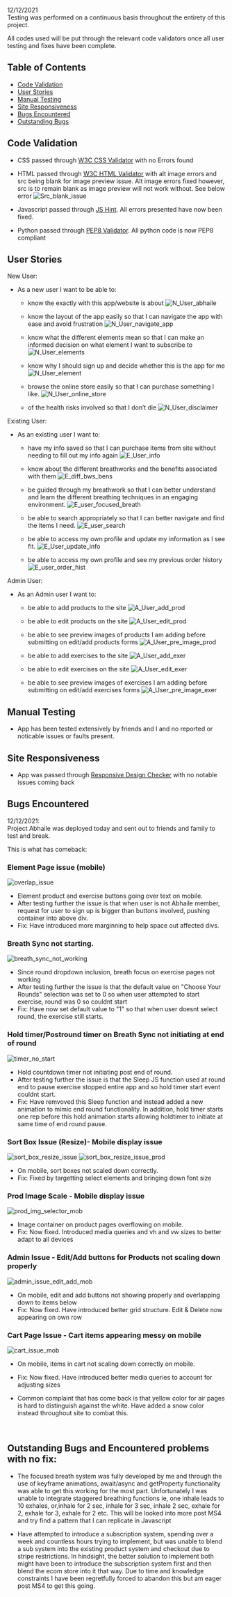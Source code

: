 12/12/2021 <br>
Testing was performed on a continuous basis throughout the entirety of this project.

All codes used will be put through the relevant code validators once all user testing and fixes have been complete.

## Table of Contents

- [Code Validation](#code-validation) <br>
- [User Stories](#user-stories) <br>
- [Manual Testing](#manual-testing) <br>
- [Site Responsiveness](#site-responsiveness) <br>
- [Bugs Encountered](#bugs-encountered) <br>
- [Outstanding Bugs](#outstanding-bugs) <br>


## Code Validation

- CSS passed through [W3C CSS Validator](https://jigsaw.w3.org/css-validator/validator) with no Errors found

- HTML passed through [W3C HTML Validator](https://validator.w3.org/nu/?doc=http%3A%2F%2Fms3-frugaol.herokuapp.com%2Foffers) with alt image errors and src being blank for image preview issue. Alt image errors fixed however, src is to remain blank as image preview will not work without. See below error
![Src_blank_issue](testing_img_docs/business_signup_src_error.png) 

- Javascript passed through [JS Hint](https://jshint.com/). All errors presented have now been fixed. 

- Python passed through [PEP8 Validator](http://pep8online.com/checkresult). All python code is now PEP8 compliant


## User Stories

New User:
- As a new user I want to be able to:
    -   know the exactly with this app/website is about
    ![N_User_abhaile](testing_img_docs/user_stories/signup.png) 

    -   know the layout of the app easily so that I can navigate the app with ease and avoid frustration
    ![N_User_navigate_app](testing_img_docs/user_stories/signup.png) 

    -   know what the different elements mean so that I can make an informed decision on what element I want to subscribe to
    ![N_User_elements](testing_img_docs/user_stories/signup.png) 

    -   know why I should sign up and decide whether this is the app for me
    ![N_User_element](testing_img_docs/user_stories/signup.png) 

    -   browse the online store easily so that I can purchase something I like. 
    ![N_User_online_store](testing_img_docs/user_stories/signup.png) 

    -   of the health risks involved so that I don’t die 
    ![N_User_disclaimer](testing_img_docs/user_stories/signup.png) 


Existing User:
- As an existing user I want to:
    - have my info saved so that I can purchase items from site without needing to fill out my info again
    ![E_User_info](testing_img_docs/user_stories/signup.png)

    - know about the different breathworks and the benefits associated with them
    ![E_diff_bws_bens](testing_img_docs/user_stories/signup.png)

    - be guided through my breathwork so that I can better understand and learn the different breathing techniques in an engaging environment. 
    ![E_user_focused_breath](testing_img_docs/user_stories/signup.png) 

    - be able to search appropriately so that I can better navigate and find the items I need. 
    ![E_user_search](testing_img_docs/user_stories/signup.png) 

    - be able to access my own profile and update my information as I see fit. 
    ![E_User_update_info](testing_img_docs/user_stories/signup.png) 

    - be able to access my own profile and see my previous order history 
    ![E_user_order_hist](testing_img_docs/user_stories/signup.png) 



Admin User:
- As an Admin user I want to:
    - be able to add products to the site
    ![A_User_add_prod](testing_img_docs/user_stories/signup.png) 

    - be able to edit products on the site
    ![A_User_edit_prod](testing_img_docs/user_stories/signup.png) 

    - be able to see preview images of products I am adding before submitting on edit/add products forms
    ![A_User_pre_image_prod](testing_img_docs/user_stories/signup.png) 

    - be able to add exercises to the site
    ![A_User_add_exer](testing_img_docs/user_stories/signup.png) 

    - be able to edit exercises on the site
    ![A_User_edit_exer](testing_img_docs/user_stories/signup.png) 

    - be able to see preview images of exercises I am adding before submitting on edit/add exercises forms
    ![A_User_pre_image_exer](testing_img_docs/user_stories/signup.png) 


## Manual Testing
- App has been tested extensively by friends and I and no reported or noticable issues or faults present. 

## Site Responsiveness
- App was passed through [Responsive Design Checker](https://responsivedesignchecker.com/) with no notable issues coming back

## Bugs Encountered
12/12/2021: <br>
Project Abhaile was deployed today and sent out to friends and family to test and break. 

This is what has comeback:

### Element Page issue (mobile)
![overlap_issue](testing_media/testing/overlap.jpg)

- Element product and exercise buttons going over text on mobile.
- After testing further the issue is that when user is not Abhaile member, request for user to sign up is bigger than buttons involved, pushing container into above div. 
- Fix: Have introduced more marginning to help space out affected divs.


### Breath Sync not starting. 
![breath_sync_not_working](testing_media/testing/breathe_rd_issue_nostart.png)

- Since round dropdown inclusion, breath focus on exercise pages not working
- After testing further the issue is that the default value on "Choose Your Rounds" selection was set to 0 so when user attempted to start exercise, round was 0 so couldnt start
- Fix: Have now set default value to "1" so that when user doesnt select round, the exercise still starts. 


### Hold timer/Postround timer on Breath Sync not initiating at end of round
![timer_no_start](testing_media/testing/timernostart.png)

- Hold countdown timer not initiating post end of round. 
- After testing further the issue is that the Sleep JS function used at round end to pause exercise stopped entire app and so hold timer start event couldnt start.
- Fix: Have remvoved this Sleep function and instead added a new animation to mimic end round functionality. In addition, hold timer starts one rep before this hold animation starts allowing holdtimer to initiate at same time of end round pause. 


### Sort Box Issue (Resize)- Mobile display issue 
![sort_box_resize_issue](testing_media/testing/sort_resize.jpg)
![sort_box_resize_issue_prod](testing_media/testing/sortboxissue.png)

- On mobile, sort boxes not scaled down correctly. 
- Fix: Fixed by targetting select elements and bringing down font size


### Prod Image Scale - Mobile display issue
![prod_img_selector_mob](testing_media/testing/prod_img_off_screen.jpg)

- Image container on product pages overflowing on mobile. 
- Fix: Now fixed. Introduced media queries and vh and vw sizes to better adapt to all devices


### Admin Issue - Edit/Add buttons for Products not scaling down properly
![admin_issue_edit_add_mob](testing_media/testing/editadd_mob.jpg)

- On mobile, edit and add buttons not showing properly and overlapping down to items below
- Fix: Now fixed. Have introduced better grid structure. Edit & Delete now appearing on own row


### Cart Page Issue - Cart items appearing messy on mobile
![cart_issue_mob](testing_media/testing/cart_pg_messy.png)

- On mobile, items in cart not scaling down correctly on mobile. 
- Fix: Now fixed. Have introduced better media queries to account for adjusting sizes



- Common complaint that has come back is that yellow color for air pages is hard to distinguish against the white. Have added a snow color instead throughout site to combat this. 



<br>

## Outstanding Bugs and Encountered problems with no fix:
- The focused breath system was fully developed by me and through the use of keyframe animations, await/async and getProperty functionality was able to get this working for the most part. Unfortunately I was unable to integrate staggered breathing functions ie, one inhale leads to 10 exhales, or,inhale for 2 sec, inhale for 3 sec, inhale 2 sec, exhale for 2, exhale for 3, exhale for 2 etc. This will be looked into more post MS4 and try find a pattern that I can replicate in Javascript

- Have attempted to introduce a subscription system, spending over a week and countless hours trying to implement, but was unable to blend a sub system into the existing product system and checkout due to stripe restrictions. In hindsight, the better solution to implement both might have been to introduce the subscription system first and then blend the ecom store into it that way. Due to time and knowledge constraints I have been regretfully forced to abandon this but am eager post MS4 to get this going. 